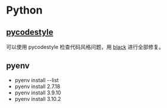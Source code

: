 # Python

## [pycodestyle](https://github.com/PyCQA/pycodestyle)

可以使用 pycodestyle 检查代码风格问题，用 [black](https://github.com/psf/black) 进行全部修复。

## pyenv

* pyenv install --list
* pyenv install 2.7.18
* pyenv install 3.9.10
* pyenv install 3.10.2
